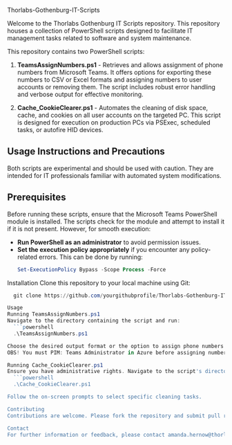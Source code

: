 Thorlabs-Gothenburg-IT-Scripts

Welcome to the Thorlabs Gothenburg IT Scripts repository. This repository houses a collection of PowerShell scripts designed to facilitate IT management tasks related to software and system maintenance.

This repository contains two PowerShell scripts:

1. **TeamsAssignNumbers.ps1** - Retrieves and allows assignment of phone numbers from Microsoft Teams. It offers options for exporting these numbers to CSV or Excel formats and assigning numbers to user accounts or removing them. The script includes robust error handling and verbose output for effective monitoring.

2. **Cache_CookieClearer.ps1** - Automates the cleaning of disk space, cache, and cookies on all user accounts on the targeted PC. This script is designed for execution on production PCs via PSExec, scheduled tasks, or autofire HID devices.

## Usage Instructions and Precautions

Both scripts are experimental and should be used with caution. They are intended for IT professionals familiar with automated system modifications.

## Prerequisites

Before running these scripts, ensure that the Microsoft Teams PowerShell module is installed. The scripts check for the module and attempt to install it if it is not present. However, for smooth execution:

- **Run PowerShell as an administrator** to avoid permission issues.
- **Set the execution policy appropriately** if you encounter any policy-related errors. This can be done by running:
  ```powershell
  Set-ExecutionPolicy Bypass -Scope Process -Force

Installation
Clone this repository to your local machine using Git:
```powershell
  git clone https://github.com/yourgithubprofile/Thorlabs-Gothenburg-IT-Scripts.git

Usage
Running TeamsAssignNumbers.ps1
Navigate to the directory containing the script and run:
  ```powershell
  .\TeamsAssignNumbers.ps1

Choose the desired output format or the option to assign phone numbers via the interactive menu.
OBS! You must PIM: Teams Administrator in Azure before assigning number to teams account.

Running Cache_CookieClearer.ps1
Ensure you have administrative rights. Navigate to the script's directory and execute:
  ```powershell
  .\Cache_CookieClearer.ps1

Follow the on-screen prompts to select specific cleaning tasks.

Contributing
Contributions are welcome. Please fork the repository and submit pull requests with any enhancements, bug fixes, or improvements.

Contact
For further information or feedback, please contact amanda.hernow@thorlabs.com at Thorlabs Sweden AB.